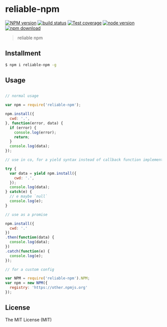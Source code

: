 reliable-npm
============

[![NPM version][npm-image]][npm-url]
[![build status][travis-image]][travis-url]
[![Test coverage][coveralls-image]][coveralls-url]
[![node version][node-image]][node-url]
[![npm download][download-image]][download-url]

[npm-image]: https://img.shields.io/npm/v/reliable-npm.svg?style=flat-square
[npm-url]: https://npmjs.org/package/reliable-npm
[travis-image]: https://img.shields.io/travis/xudafeng/reliable-npm.svg?style=flat-square
[travis-url]: https://travis-ci.org/xudafeng/reliable-npm
[coveralls-image]: https://img.shields.io/coveralls/xudafeng/reliable-npm.svg?style=flat-square
[coveralls-url]: https://coveralls.io/r/xudafeng/reliable-npm?branch=master
[node-image]: https://img.shields.io/badge/node.js-%3E=_0.10-green.svg?style=flat-square
[node-url]: http://nodejs.org/download/
[download-image]: https://img.shields.io/npm/dm/reliable-npm.svg?style=flat-square
[download-url]: https://npmjs.org/package/reliable-npm

> reliable npm

## Installment

```bash
$ npm i reliable-npm -g
```

## Usage

```javascript

// normal usage

var npm = require('reliable-npm');

npm.install({
  cwd: '.',
}, function(error, data) {
  if (error) {
    console.log(error);
    return;
  }
  console.log(data);
});

// use in co, for a yield syntax instead of callback function implement

try {
  var data = yield npm.install({
    cwd: '.',
  });
  console.log(data);
} catch(e) {
  // e maybe `null`
  console.log(e);
}

// use as a promise

npm.install({
  cwd: '.'
})
.then(function(data) {
  console.log(data);
})
.catch(function(e) {
  console.log(e);
});

// for a custom config

var NPM = require('reliable-npm').NPM;
var npm = new NPM({
  registry: 'https://other.npmjs.org'
});
```

## License

The MIT License (MIT)
